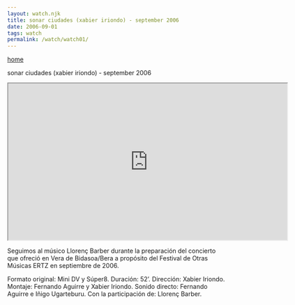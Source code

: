 ```yaml
---
layout: watch.njk
title: sonar ciudades (xabier iriondo) - september 2006
date: 2006-09-01
tags: watch
permalink: /watch/watch01/
---
```


<p><a href="/" class="home-link">home</a></p>

sonar ciudades (xabier iriondo) - september 2006

<iframe src="https://drive.google.com/file/d/1vDsy7c6C4w9TGzQeTwh_l_2_vZxLPsyt/preview" width="640" height="360" allow="autoplay"></iframe>

Seguimos al músico Llorenç Barber durante la preparación del concierto que ofreció en Vera de Bidasoa/Bera a propósito del Festival de Otras Músicas ERTZ en septiembre de 2006.

Formato original: Mini DV y Súper8.
Duración: 52’.
Dirección: Xabier Iriondo.
Montaje: Fernando Aguirre y Xabier Iriondo.
Sonido directo: Fernando Aguirre e Iñigo Ugarteburu.
Con la participación de: Llorenç Barber.